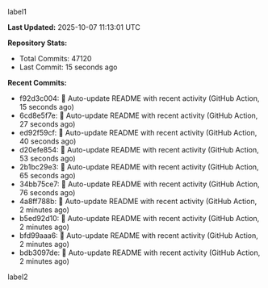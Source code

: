 
label1 
<!-- ACTIVITY_START -->
**Last Updated:** 2025-10-07 11:13:01 UTC

**Repository Stats:**
- Total Commits: 47120
- Last Commit: 15 seconds ago

**Recent Commits:**
- f92d3c004: 🤖 Auto-update README with recent activity (GitHub Action, 15 seconds ago)
- 6cd8e5f7e: 🤖 Auto-update README with recent activity (GitHub Action, 27 seconds ago)
- ed92f59cf: 🤖 Auto-update README with recent activity (GitHub Action, 40 seconds ago)
- d20efe854: 🤖 Auto-update README with recent activity (GitHub Action, 53 seconds ago)
- 2b1bc29e3: 🤖 Auto-update README with recent activity (GitHub Action, 65 seconds ago)
- 34bb75ce7: 🤖 Auto-update README with recent activity (GitHub Action, 76 seconds ago)
- 4a8ff788b: 🤖 Auto-update README with recent activity (GitHub Action, 2 minutes ago)
- b5ed92d10: 🤖 Auto-update README with recent activity (GitHub Action, 2 minutes ago)
- bfd99aaa6: 🤖 Auto-update README with recent activity (GitHub Action, 2 minutes ago)
- bdb3097de: 🤖 Auto-update README with recent activity (GitHub Action, 2 minutes ago)
<!-- ACTIVITY_END -->

label2
